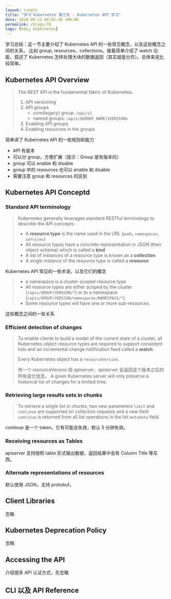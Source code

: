 ```yaml
---
layout: single
title: "学习 Kubernetes 第三天 - Kubernetes API 学习"
date: 2018-09-12 04:03:30 +00:00
permalink: /blogs/78
tags: [k8s, kubernetes]
---
```

学习总结：这一节主要介绍了 Kubernetes API 的一些常见概念，以及这些概念之间的关系，
比如 group, resources，collections。接着简单介绍了 watch 功能，叙述了 Kubernetes
怎样处理大块的数据返回（其实就是分页）。总体来说比较简单。

## Kubernetes API Overview

> The REST API is the fundamental fabric of Kubernetes.
>
> 1. API versioning
> 2. API groups
>    - core(legacy) group: `/api/v1`
>    - named groups: `/apis/$GROUP_NAME/$VERSION=`
> 3. Enabling API groups
> 4. Enabling resources in the groups

简单讲了 Kubernetes API 的一些规则和能力

- API 有版本
- 可以分 group，方便扩展（提示：Group 是有版本的）
- group 可以 enable 和 disable
- group 中的 resources 也可以 enable 和 disable
- 需要注意 group 和 resources 的区别

## Kubernetes API Conceptd

### Standard API terminology

> Kubernetes generally leverages standard RESTful terminology to describe the API concepts:
>
> - A **resource type** is the name used in the URL (`pods`, `namespaces`, `services`)
> - All resource types have a concrete representation in JSON (their object schema)
> which is called a **kind**
> - A list of instances of a resource type is known as a **collection**
> - A single instance of the resource type is called a **resource**

Kubernetes API 常见的一些术语，以及它们的概念

> - a namespace is a cluster-scoped resource type
> - All resource types are either scoped by the cluster (`/apis/GROUP/VERSION/*`)
> or to a namespace (`/apis/GROUP/VERSION/namespaces/NAMESPACE/*`).
> - Some resource types will have one or more sub-resources

这些概念之间的一些关系

### Efficient detection of changes

> To enable clients to build a model of the current state of a cluster,
> all Kubernetes object resource types are required to support
> consistent lists and an incremental change notification feed called a **watch**.
>
> Every Kubernetes object has a `resourceVersion`.
>
> 传一个 resourceVersion 给 apiserver，apiserver 会返回这个版本之后的所有变化信息。
> A given Kubernetes server will only preserve a historical list of changes for a limited time.

### Retrieving large results sets in chunks

> To retrieve a single list in chunks, two new parameters `limit` and `continue`
> are supported on collection requests and a new field `continue` is returned
> from all list operations in the list `metadata` field.

continue 是一个 token，它有可能会失效，默认 5 分钟失效。

### Receiving resources as Tables
apiserver 支持按照 table 形式输出数据，返回结果中会有 Column Title 等东西。

### Alternate representations of resources
默认使用 JSON，支持 protobuf。

## Client Libraries
忽略

## Kubernetes Deprecation Policy
忽略

## Accessing the API
介绍很多 API 认证方式，先忽略

## CLI 以及 API Reference

